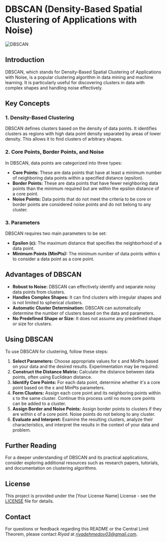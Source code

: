 # DBSCAN (Density-Based Spatial Clustering of Applications with Noise)

![DBSCAN](https://www.researchgate.net/publication/342141592/figure/fig4/AS:901775972380681@1592011554293/An-Example-Illustrating-the-Density-Based-DBSCAN-Clustering-Method-Applied-to-SMLM-Data.png)

## Introduction
DBSCAN, which stands for Density-Based Spatial Clustering of Applications with Noise, is a popular clustering algorithm in data mining and machine learning. It is particularly useful for discovering clusters in data with complex shapes and handling noise effectively.

## Key Concepts

### 1. Density-Based Clustering
DBSCAN defines clusters based on the density of data points. It identifies clusters as regions with high data point density separated by areas of lower density. This allows it to find clusters of arbitrary shapes.

### 2. Core Points, Border Points, and Noise
In DBSCAN, data points are categorized into three types:
- **Core Points:** These are data points that have at least a minimum number of neighboring data points within a specified distance (epsilon).
- **Border Points:** These are data points that have fewer neighboring data points than the minimum required but are within the epsilon distance of a core point.
- **Noise Points:** Data points that do not meet the criteria to be core or border points are considered noise points and do not belong to any cluster.

### 3. Parameters
DBSCAN requires two main parameters to be set:
- **Epsilon (ε):** The maximum distance that specifies the neighborhood of a data point.
- **Minimum Points (MinPts):** The minimum number of data points within ε to consider a data point as a core point.

## Advantages of DBSCAN
- **Robust to Noise:** DBSCAN can effectively identify and separate noisy data points from clusters.
- **Handles Complex Shapes:** It can find clusters with irregular shapes and is not limited to spherical clusters.
- **Automatic Cluster Determination:** DBSCAN can automatically determine the number of clusters based on the data and parameters.
- **No Predefined Shape or Size:** It does not assume any predefined shape or size for clusters.

## Using DBSCAN
To use DBSCAN for clustering, follow these steps:

1. **Select Parameters:** Choose appropriate values for ε and MinPts based on your data and the desired results. Experimentation may be required.
2. **Construct the Distance Matrix:** Calculate the distance between data points, often using Euclidean distance.
3. **Identify Core Points:** For each data point, determine whether it's a core point based on the ε and MinPts parameters.
4. **Form Clusters:** Assign each core point and its neighboring points within ε to the same cluster. Continue this process until no more core points can be added to a cluster.
5. **Assign Border and Noise Points:** Assign border points to clusters if they are within ε of a core point. Noise points do not belong to any cluster.
6. **Evaluate and Interpret:** Examine the resulting clusters, analyze their characteristics, and interpret the results in the context of your data and problem.

## Further Reading
For a deeper understanding of DBSCAN and its practical applications, consider exploring additional resources such as research papers, tutorials, and documentation on clustering algorithms.

## License

This project is provided under the [Your License Name] License - see the [LICENSE](LICENSE) file for details.

## Contact

For questions or feedback regarding this README or the Central Limit Theorem, please contact *Riyad* at *riyadehmedov03@gmail.com*.